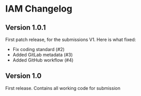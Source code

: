# IAM Changelog


## Version 1.0.1

First patch release, for the submissions V1. Here is what fixed:

*  Fix coding standard (#2)
*  Added GitLab metadata (#3)
*  Added GitHub workflow (#4)

## Version 1.0

First release. Contains all working code for submission
